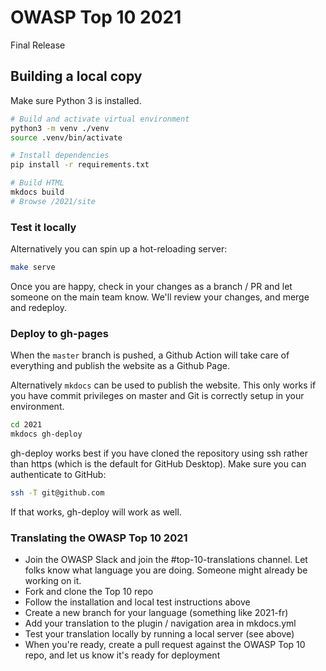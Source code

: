# OWASP Top 10 2021

Final Release

## Building a local copy

Make sure Python 3 is installed.

```bash
# Build and activate virtual environment
python3 -m venv ./venv
source .venv/bin/activate

# Install dependencies
pip install -r requirements.txt

# Build HTML
mkdocs build
# Browse /2021/site
```

### Test it locally

Alternatively you can spin up a hot-reloading server:

```sh
make serve
```

Once you are happy, check in your changes as a branch / PR and let someone on the main team know. We'll review your changes, and merge and redeploy.

### Deploy to gh-pages

When the `master` branch is pushed, a Github Action will take care of everything and publish the website as a Github Page.

Alternatively `mkdocs` can be used to publish the website. This only works if you have commit privileges on master and Git is correctly setup in your environment.

```sh
cd 2021
mkdocs gh-deploy
```

gh-deploy works best if you have cloned the repository using ssh rather than https (which is the default for GitHub Desktop). Make sure you can authenticate to GitHub:

```bash
ssh -T git@github.com
```

If that works, gh-deploy will work as well.

### Translating the OWASP Top 10 2021

- Join the OWASP Slack and join the #top-10-translations channel. Let folks know what language you are doing. Someone might already be working on it.
- Fork and clone the Top 10 repo
- Follow the installation and local test instructions above
- Create a new branch for your language (something like 2021-fr)
- Add your translation to the plugin / navigation area in mkdocs.yml
- Test your translation locally by running a local server (see above)
- When you're ready, create a pull request against the OWASP Top 10 repo, and let us know it's ready for deployment

